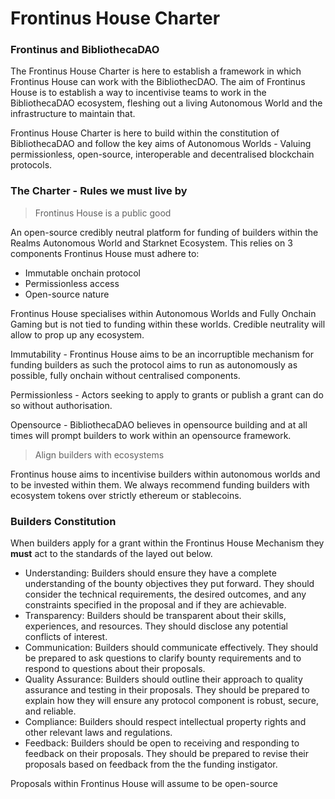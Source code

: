 # Frontinus House Charter
### Frontinus and BibliothecaDAO
The Frontinus House Charter is here to establish a framework in which Frontinus House can work with the BibliothecDAO. The aim of Frontinus House is to establish a way to incentivise teams to work in the BibliothecaDAO ecosystem, fleshing out a living Autonomous World and the infrastructure to maintain that.

Frontinus House Charter is here to build within the constitution of BibliothecaDAO and follow the key aims of Autonomous Worlds - Valuing permissionless, open-source, interoperable and decentralised blockchain protocols.

### The Charter - Rules we must live by
> Frontinus House is a public good

An open-source credibly neutral platform for funding of builders within the Realms Autonomous World and Starknet Ecosystem. This relies on 3 components Frontinus House must adhere to:
-  Immutable onchain protocol
-  Permissionless access
-  Open-source nature
  
Frontinus House specialises within Autonomous Worlds and Fully Onchain Gaming but is not tied to funding within these worlds. Credible neutrality will allow to prop up any ecosystem.

Immutability - Frontinus House aims to be an incorruptible mechanism for funding builders as such the protocol aims to run as autonomously as possible, fully onchain without centralised components.

Permissionless - Actors seeking to apply to grants or publish a grant can do so without authorisation.

Opensource - BibliothecaDAO believes in opensource building and at all times will prompt builders to work within an opensource framework.

> Align builders with ecosystems

Frontinus house aims to incentivise builders within autonomous worlds and to be invested within them. We always recommend funding builders with ecosystem tokens over strictly ethereum or stablecoins.

### Builders Constitution
When builders apply for a grant within the Frontinus House Mechanism they **must** act to the standards of the layed out below.

-  Understanding: Builders should ensure they have a complete understanding of the bounty objectives they put forward. They should consider the technical requirements, the desired outcomes, and any constraints specified in the proposal and if they are achievable.
-  Transparency: Builders should be transparent about their skills, experiences, and resources. They should disclose any potential conflicts of interest.
-  Communication: Builders should communicate effectively. They should be prepared to ask questions to clarify bounty requirements and to respond to questions about their proposals.
-  Quality Assurance: Builders should outline their approach to quality assurance and testing in their proposals. They should be prepared to explain how they will ensure any protocol component is robust, secure, and reliable.
-  Compliance: Builders should respect intellectual property rights and other relevant laws and regulations.
-  Feedback: Builders should be open to receiving and responding to feedback on their proposals. They should be prepared to revise their proposals based on feedback from the the funding instigator.

Proposals within Frontinus House will assume to be open-source



